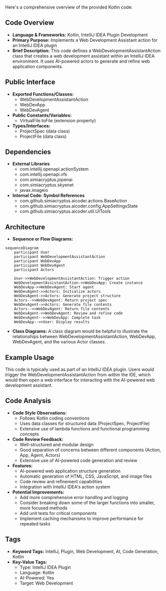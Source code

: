 Here's a comprehensive overview of the provided Kotlin code:

## Code Overview
- **Language & Frameworks:** Kotlin, IntelliJ IDEA Plugin Development
- **Primary Purpose:** Implements a Web Development Assistant action for an IntelliJ IDEA plugin
- **Brief Description:** This code defines a WebDevelopmentAssistantAction class that creates a web development assistant within an IntelliJ IDEA environment. It uses AI-powered actors to generate and refine web application components.

## Public Interface
- **Exported Functions/Classes:**
  - WebDevelopmentAssistantAction
  - WebDevApp
  - WebDevAgent
- **Public Constants/Variables:**
  - VirtualFile.toFile (extension property)
- **Types/Interfaces:**
  - ProjectSpec (data class)
  - ProjectFile (data class)

## Dependencies
- **External Libraries**
  - com.intellij.openapi.actionSystem
  - com.intellij.openapi.vfs
  - com.simiacryptus.jopenai
  - com.simiacryptus.skyenet
  - javax.imageio
- **Internal Code: Symbol References**
  - com.github.simiacryptus.aicoder.actions.BaseAction
  - com.github.simiacryptus.aicoder.config.AppSettingsState
  - com.github.simiacryptus.aicoder.util.UITools

## Architecture
- **Sequence or Flow Diagrams:**
```mermaid
sequenceDiagram
    participant User
    participant WebDevelopmentAssistantAction
    participant WebDevApp
    participant WebDevAgent
    participant Actors

    User->>WebDevelopmentAssistantAction: Trigger action
    WebDevelopmentAssistantAction->>WebDevApp: Create instance
    WebDevApp->>WebDevAgent: Start agent
    WebDevAgent->>Actors: Initialize actors
    WebDevAgent->>Actors: Generate project structure
    Actors-->>WebDevAgent: Return project spec
    WebDevAgent->>Actors: Generate file contents
    Actors-->>WebDevAgent: Return file contents
    WebDevAgent->>WebDevAgent: Review and refine code
    WebDevAgent-->>WebDevApp: Complete task
    WebDevApp-->>User: Display results
```

- **Class Diagrams:** A class diagram would be helpful to illustrate the relationships between WebDevelopmentAssistantAction, WebDevApp, WebDevAgent, and the various Actor classes.

## Example Usage
This code is typically used as part of an IntelliJ IDEA plugin. Users would trigger the WebDevelopmentAssistantAction from within the IDE, which would then open a web interface for interacting with the AI-powered web development assistant.

## Code Analysis
- **Code Style Observations:**
  - Follows Kotlin coding conventions
  - Uses data classes for structured data (ProjectSpec, ProjectFile)
  - Extensive use of lambda functions and functional programming concepts
- **Code Review Feedback:**
  - Well-structured and modular design
  - Good separation of concerns between different components (Action, App, Agent, Actors)
  - Extensive use of AI-powered code generation and review
- **Features:**
  - AI-powered web application structure generation
  - Automatic generation of HTML, CSS, JavaScript, and image files
  - Code review and refinement capabilities
  - Integration with IntelliJ IDEA's action system
- **Potential Improvements:**
  - Add more comprehensive error handling and logging
  - Consider breaking down some of the larger functions into smaller, more focused methods
  - Add unit tests for critical components
  - Implement caching mechanisms to improve performance for repeated tasks

## Tags
- **Keyword Tags:** IntelliJ, Plugin, Web Development, AI, Code Generation, Kotlin
- **Key-Value Tags:**
  - Type: IntelliJ IDEA Plugin
  - Language: Kotlin
  - AI-Powered: Yes
  - Target: Web Development